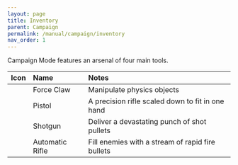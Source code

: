 ```yaml
---
layout: page
title: Inventory
parent: Campaign
permalink: /manual/campaign/inventory
nav_order: 1
---
```


Campaign Mode features an arsenal of four main tools.

| Icon   | Name            | Notes                                            |
|:-------|:----------------|:-------------------------------------------------|
|        | Force Claw      | Manipulate physics objects                       |
|        | Pistol          | A precision rifle scaled down to fit in one hand |
|        | Shotgun         | Deliver a devastating punch of shot pullets      |
|        | Automatic Rifle | Fill enemies with a stream of rapid fire bullets |